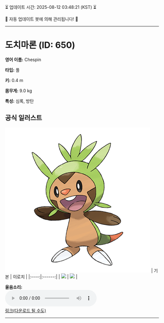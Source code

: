
⏳ 업데이트 시간: 2025-08-12 03:48:21 (KST) ⏳

🤖 자동 업데이트 봇에 의해 관리됩니다! 🤖

---

# 도치마론 (ID: 650)
**영어 이름:** Chespin

**타입:** 풀

**키:** 0.4 m

**몸무게:** 9.0 kg

**특성:** 심록, 방탄

## 공식 일러스트
![](https://raw.githubusercontent.com/PokeAPI/sprites/master/sprites/pokemon/other/official-artwork/650.png)
| 기본 | 이로치 |
|:----:|:------:|
| <img src="http://play.pokemonshowdown.com/sprites/ani/chespin.gif" width="200"> | <img src="http://play.pokemonshowdown.com/sprites/ani-shiny/chespin.gif" width="200"> |

**울음소리:**<br><audio controls src="https://raw.githubusercontent.com/PokeAPI/cries/main/cries/pokemon/latest/650.ogg"></audio><br> [링크(다운로드 될 수도)](https://raw.githubusercontent.com/PokeAPI/cries/main/cries/pokemon/latest/650.ogg)


---
